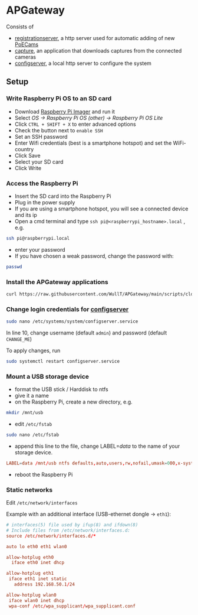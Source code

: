 # APGateway

Consists of

* [registrationserver](apps/registrationserver.py), a http server used for automatic adding of new [PoECams](https://github.com/WullT/PoECam)
* [capture](apps/capture.py), an application that downloads captures from the connected cameras
* [configserver](apps/configserver.py), a local http server to configure the system

## Setup

### Write Raspberry Pi OS to an SD card

- Download [Raspberry Pi Imager](https://www.raspberrypi.com/software/) and run it
- Select *OS &rarr; Raspberry Pi OS (other) &rarr; Raspberry Pi OS Lite*
- Click `CTRL + SHIFT + X` to enter advanced options
- Check the button next to `enable SSH`
- Set an SSH password
- Enter Wifi credentials (best is a smartphone hotspot) and set the WiFi-country
- Click Save
- Select your SD card
- Click Write

### Access the Raspberry Pi

- Insert the SD card into the Raspberry Pi
- Plug in the power supply
- If you are using a smartphone hotspot, you will see a connected device and its ip
- Open a cmd terminal and type `ssh pi@<raspberrypi_hostname>.local` , e.g.
```sh
ssh pi@raspberrypi.local
```
- enter your password
- If you have chosen a weak password, change the password with:
```sh
passwd
```

### Install the APGateway applications
```sh
curl https://raw.githubusercontent.com/WullT/APGateway/main/scripts/clone_install_add_services.sh | bash
```

### Change login credentials for [configserver](apps/configserver.py)

```sh
sudo nano /etc/systems/system/configserver.service
```
In line 10, change username (default `admin`) and password (default `CHANGE_ME`)

To apply changes, run
```sh
sudo systemctl restart configserver.service
```

### Mount a USB storage device

- format the USB stick / Harddisk to ntfs
- give it a name
- on the Raspberry Pi, create a new directory, e.g.
```sh
mkdir /mnt/usb
```
- edit `/etc/fstab`
```sh
sudo nano /etc/fstab
```
- append this line to the file, change LABEL=*data* to the name of your storage device.
```conf
LABEL=data /mnt/usb ntfs defaults,auto,users,rw,nofail,umask=000,x-systemd.device-timeout=30 0 0
```
- reboot the Raspberry Pi

### Static networks

Edit `/etc/network/interfaces`

Example with an additional interface (USB-ethernet dongle &rarr; `eth1`):
```conf
# interfaces(5) file used by ifup(8) and ifdown(8)
# Include files from /etc/network/interfaces.d:
source /etc/network/interfaces.d/*

auto lo eth0 eth1 wlan0

allow-hotplug eth0
  iface eth0 inet dhcp

allow-hotplug eth1
 iface eth1 inet static
   address 192.168.50.1/24

allow-hotplug wlan0
 iface wlan0 inet dhcp
 wpa-conf /etc/wpa_supplicant/wpa_supplicant.conf
```


